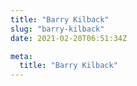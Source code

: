 ```yaml
---
title: "Barry Kilback"
slug: "barry-kilback"
date: 2021-02-20T06:51:34Z

meta:
  title: "Barry Kilback"
---
```


